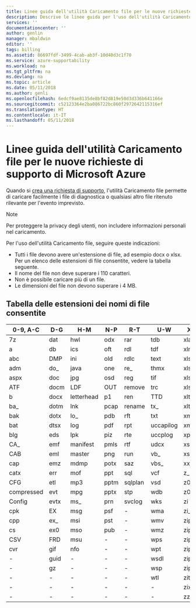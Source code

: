 ```yaml
---
title: Linee guida dell'utilità Caricamento file per le nuove richieste di supporto di Microsoft Azure | Documentazione Microsoft
description: Descrive le linee guida per l'uso dell'utilità Caricamento file per le nuove richieste di supporto di Microsoft Azure
services: ''
documentationcenter: ''
author: genlin
manager: mbaldwin
editor: ''
tags: billing
ms.assetid: 86697fdf-3499-4cab-ab3f-10d40d3c1f70
ms.service: azure-supportability
ms.workload: na
ms.tgt_pltfrm: na
ms.devlang: na
ms.topic: article
ms.date: 05/11/2018
ms.author: genli
ms.openlocfilehash: 6edcf9ae8135de8bf82d819e50d3d336b641166e
ms.sourcegitcommit: c52123364e2ba086722bc860f2972642115316ef
ms.translationtype: HT
ms.contentlocale: it-IT
ms.lasthandoff: 05/11/2018
---
```

# <a name="microsoft-azure-new-support-request-file-upload-utility-guidelines"></a>Linee guida dell'utilità Caricamento file per le nuove richieste di supporto di Microsoft Azure
Quando si [crea una richiesta di supporto](https://portal.azure.com/#create/Microsoft.Support), l'utilità Caricamento file permette di caricare facilmente i file di diagnostica o qualsiasi altro file ritenuto rilevante per l'evento imprevisto.  

> [!NOTE]
> Per proteggere la privacy degli utenti, non includere informazioni personali nel caricamento.
>
>

Per l'uso dell'utilità Caricamento file, seguire queste indicazioni:

* Tutti i file devono avere un'estensione di file, ad esempio docx o xlsx. Per un elenco delle estensioni di file consentite, vedere la tabella seguente.
* Il nome del file non deve superare i 110 caratteri.
* Non è possibile caricare più di un file.
* Le dimensioni del file non devono superare i 4 MB.

## <a name="table-of-the-allowed-file-name-extensions"></a>Tabella delle estensioni dei nomi di file consentite
| 0-9, A-C    | D-G   | H-M         | N-P   | R-T      | U-W        | X-Z     |
|-------------|-------|-------------|-------|----------|------------|---------|
| 7z         | dat  | hwl        | odx  | rar     | tdb       | xlam   |
| a          | db   | ics        | oft  | rdl     | tdf       | xlr    |
| abc        | DMP  | ini        | old  | rdlc    | text      | xls    |
| adm        | do_  | java       | one  | re_     | thmx      | xlsb   |
| aspx       | doc  | jpg        | osd  | reg     | tif       | xlsm   |
| ATF        | docm | LDF        | OUT  | remove  | trc       | xlsx   |
| b          | docx | letterhead | p1   | ren     | TTD       | xlt    |
| ba_        | dotm | lnk        | pcap | rename  | tx_       | xltx   |
| bak        | dotx | lo_        | pdb  | rft     | txt       | xml    |
| bat        | dtsx | log        | pdf  | rpt     | uccapilog | xmla   |
| blg        | eds  | lpk        | piz  | rte     | uccplog   | xps    |
| CA_        | emf  | manifest   | pmls | rtf     | udcx      | xsd    |
| CAB        | eml  | master     | png  | run     | vb_       | xsn    |
| cap        | emz  | mdmp       | potx | saz     | vbs_      | xxx    |
| catx       | err  | mof        | ppt  | sql     | vcf       | z_     |
| CFG        | etl  | mp3        | pptm | sqlplan | vsd       | z01    |
| compressed | evt  | mpg        | pptx | stp     | wdb       | z02    |
| Config     | evtx | ms_        | prn  | svclog  | wks       | zi     |
| cpk        | EX   | msg        | psf  |   -       | wma       | zi_    |
| cpp        | ex_  | msi        | pst  |  -        | wmv       | zip    |
| cs         | ex0  | mso        | pub  | -         | wmz       | zip_   |
| CSV        | FRD  | msu        | -      |-          | wps       | zipp   |
| cvr        | gif  | nfo        | -      |-          | wpt       | zipped |
| -            | guid | -            | -      | -         | wsdl      | zippy  |
| -            | gz   | -            | -      | -         | wsp       | zipx   |
| -            | -      | -            | -      | -         | wtl       | zit    |
| -            | -      | -            | -      | -         |     -       | zix    |
| -            | -      | -            | -      | -         |  -          | zzz    |

